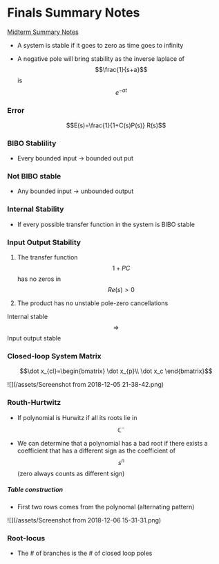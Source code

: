 # Finals Summary Notes

[Midterm Summary Notes](/se-380/midterm-summary-notes.md)

- A system is stable if it goes to zero as time goes to infinity

- A negative pole will bring stability as the inverse laplace of $$\frac{1}{s+a}$$ is $$e^{-at}$$

### Error

$$E(s)=\frac{1}{1+C(s)P(s)} R(s)$$

### BIBO Stablility

- Every bounded input -> bounded out put

### Not BIBO stable

- Any bounded input -> unbounded output

### Internal Stability

- If every possible transfer function in the system is BIBO stable

### Input Output Stability

1. The transfer function $$1+PC$$ has no zeros in $$Re(s) > 0$$

2. The product has no unstable pole-zero cancellations

Internal stable $$\Rightarrow$$ Input output stable

### Closed-loop System Matrix

$$\dot x_{cl}=\begin{bmatrix}
\dot x_{p}\\
\dot x_c
\end{bmatrix}$$

![](/assets/Screenshot from 2018-12-05 21-38-42.png)

### Routh-Hurtwitz

- If polynomial is Hurwitz if all its roots lie in $$\mathbb C^-$$

- We can determine that a polynomial has a bad root if there exists a coefficient that has a different sign as the coefficient of $$s^n$$ (zero always counts as different sign)

##### Table construction
- First two rows comes from the polynomal (alternating pattern)

![](/assets/Screenshot from 2018-12-06 15-31-31.png)

### Root-locus

- The # of branches is the # of closed loop poles